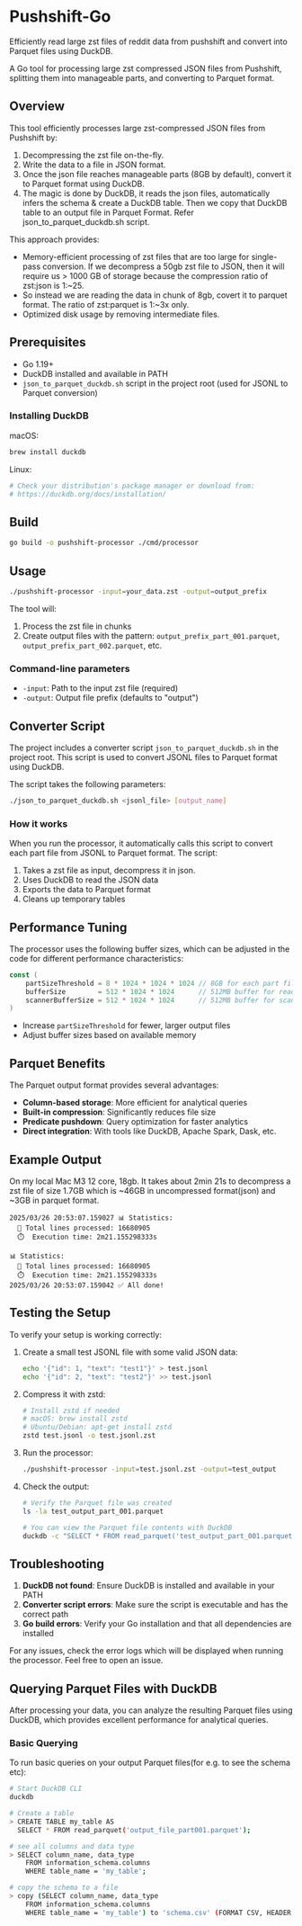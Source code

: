 # Pushshift-Go

Efficiently read large zst files of reddit data from pushshift and convert into Parquet files using DuckDB.

A Go tool for processing large zst compressed JSON files from Pushshift, splitting them into manageable parts, and converting to Parquet format.

## Overview

This tool efficiently processes large zst-compressed JSON files from Pushshift by:

1. Decompressing the zst file on-the-fly.
2. Write the data to a file in JSON format.
3. Once the json file reaches manageable parts (8GB by default), convert it to Parquet format using DuckDB.
4. The magic is done by DuckDB, it reads the json files,
automatically infers the schema & create a DuckDB table. Then we copy that DuckDB table to an output file in Parquet Format. Refer json_to_parquet_duckdb.sh script.

This approach provides:
- Memory-efficient processing of zst files that are too large for single-pass conversion. If we decompress a 50gb zst file to JSON, then it will require us > 1000 GB of storage because the compression ratio of zst:json is 1:~25.
- So instead we are reading the data in chunk of 8gb, covert it to parquet format. The ratio of zst:parquet is 1:~3x only.
- Optimized disk usage by removing intermediate files.

## Prerequisites

- Go 1.19+
- DuckDB installed and available in PATH
- `json_to_parquet_duckdb.sh` script in the project root (used for JSONL to Parquet conversion)

### Installing DuckDB

macOS:
```bash
brew install duckdb
```

Linux:
```bash
# Check your distribution's package manager or download from:
# https://duckdb.org/docs/installation/
```

## Build

```bash
go build -o pushshift-processor ./cmd/processor
```

## Usage

```bash
./pushshift-processor -input=your_data.zst -output=output_prefix
```

The tool will:
1. Process the zst file in chunks
2. Create output files with the pattern: `output_prefix_part_001.parquet`, `output_prefix_part_002.parquet`, etc.

### Command-line parameters

- `-input`: Path to the input zst file (required)
- `-output`: Output file prefix (defaults to "output")

## Converter Script

The project includes a converter script `json_to_parquet_duckdb.sh` in the project root. This script is used to convert JSONL files to Parquet format using DuckDB.

The script takes the following parameters:
```bash
./json_to_parquet_duckdb.sh <jsonl_file> [output_name]
```

### How it works

When you run the processor, it automatically calls this script to convert each part file from JSONL to Parquet format. The script:

1. Takes a zst file as input, decompress it in json.
2. Uses DuckDB to read the JSON data
3. Exports the data to Parquet format
4. Cleans up temporary tables

## Performance Tuning

The processor uses the following buffer sizes, which can be adjusted in the code for different performance characteristics:

```go
const (
    partSizeThreshold = 8 * 1024 * 1024 * 1024 // 8GB for each part file
    bufferSize        = 512 * 1024 * 1024      // 512MB buffer for reading
    scannerBufferSize = 512 * 1024 * 1024      // 512MB buffer for scanner
)
```

- Increase `partSizeThreshold` for fewer, larger output files
- Adjust buffer sizes based on available memory

## Parquet Benefits

The Parquet output format provides several advantages:
- **Column-based storage**: More efficient for analytical queries
- **Built-in compression**: Significantly reduces file size
- **Predicate pushdown**: Query optimization for faster analytics
- **Direct integration**: With tools like DuckDB, Apache Spark, Dask, etc.

## Example Output

On my local Mac M3 12 core, 18gb.
It takes about 2min 21s to decompress a zst file of
size 1.7GB which is ~46GB in uncompressed format(json) and ~3GB in parquet format. 
```
2025/03/26 20:53:07.159027 📊 Statistics:
  📝 Total lines processed: 16680905
  ⏱️  Execution time: 2m21.155298333s

📊 Statistics:
  📝 Total lines processed: 16680905
  ⏱️  Execution time: 2m21.155298333s
2025/03/26 20:53:07.159042 ✅ All done!
```

## Testing the Setup

To verify your setup is working correctly:

1. Create a small test JSONL file with some valid JSON data:
   ```bash
   echo '{"id": 1, "text": "test1"}' > test.jsonl
   echo '{"id": 2, "text": "test2"}' >> test.jsonl
   ```

2. Compress it with zstd:
   ```bash
   # Install zstd if needed
   # macOS: brew install zstd
   # Ubuntu/Debian: apt-get install zstd
   zstd test.jsonl -o test.jsonl.zst
   ```

3. Run the processor:
   ```bash
   ./pushshift-processor -input=test.jsonl.zst -output=test_output
   ```

4. Check the output:
   ```bash
   # Verify the Parquet file was created
   ls -la test_output_part_001.parquet
   
   # You can view the Parquet file contents with DuckDB
   duckdb -c "SELECT * FROM read_parquet('test_output_part_001.parquet');"
   ```

## Troubleshooting

1. **DuckDB not found**: Ensure DuckDB is installed and available in your PATH
2. **Converter script errors**: Make sure the script is executable and has the correct path
3. **Go build errors**: Verify your Go installation and that all dependencies are installed

For any issues, check the error logs which will be displayed when running the processor.
Feel free to open an issue.

## Querying Parquet Files with DuckDB

After processing your data, you can analyze the resulting Parquet files using DuckDB, which provides excellent performance for analytical queries.

### Basic Querying

To run basic queries on your output Parquet files(for e.g. to see the schema etc):

```bash
# Start DuckDB CLI
duckdb

# Create a table
> CREATE TABLE my_table AS
  SELECT * FROM read_parquet('output_file_part001.parquet');

# see all columns and data type
> SELECT column_name, data_type
    FROM information_schema.columns
    WHERE table_name = 'my_table';

# copy the schema to a file
> copy (SELECT column_name, data_type
    FROM information_schema.columns
    WHERE table_name = 'my_table') to 'schema.csv' (FORMAT CSV, HEADER TRUE);
```

